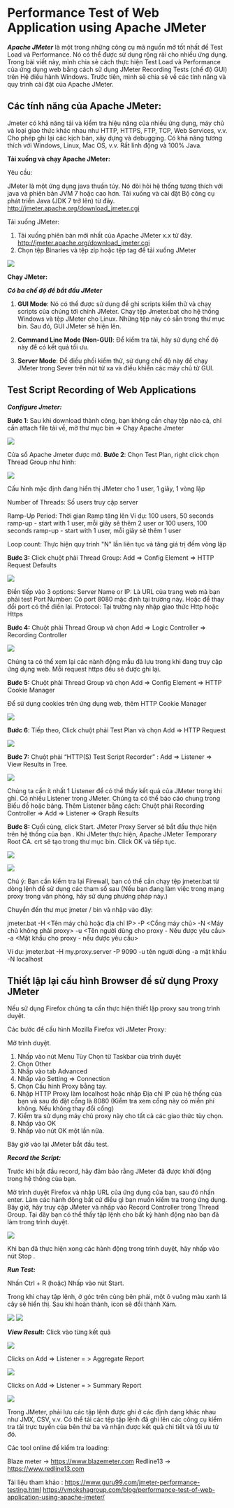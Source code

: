 # Performance Test of Web Application using Apache JMeter
***Apache JMeter*** là một trong những công cụ mã nguồn mở tốt nhất để Test Load và Performance. Nó có thể được sử dụng rộng rãi cho nhiều ứng dụng. Trong bài viết này, mình chia sẻ cách thực hiện Test Load và Performance của ứng dụng web bằng cách sử dụng  JMeter Recording Tests (chế độ GUI) trên Hệ điều hành Windows. Trước tiên, mình sẽ chia sẻ về các tính năng và quy trình cài đặt của Apache JMeter.

## **Các tính năng của Apache JMeter:**
Jmeter có khả năng tải và kiểm tra hiệu năng của nhiều ứng dụng, máy chủ và loại giao thức khác nhau như HTTP, HTTPS, FTP, TCP, Web Services, v.v.
Cho phép ghi lại các kịch bản, xây dựng và debugging.
Có khả năng tương thích với Windows, Linux, Mac OS, v.v.
Rất linh động và 100% Java.

**Tải xuống và chạy Apache JMeter:**

Yêu cầu:

JMeter là một ứng dụng java thuần túy. Nó đòi hỏi hệ thống tương thích với java và phiên bản JVM 7 hoặc cao hơn. Tải xuống và cài đặt Bộ công cụ phát triển Java (JDK 7 trở lên) từ đây.
http://jmeter.apache.org/download_jmeter.cgi

Tải xuống JMeter:

1. Tải xuống phiên bản mới nhất của Apache JMeter x.x từ đây. http://jmeter.apache.org/download_jmeter.cgi
2. Chọn tệp Binaries và tệp zip hoặc tệp tag để tải xuống JMeter

![](https://images.viblo.asia/eb0b400a-8223-4d8d-8ed0-e8357abc3189.png)


**Chạy JMeter:**

***Có ba chế độ để bắt đầu JMeter***

1. **GUI Mode**: Nó có thể được sử dụng để ghi scripts kiểm thử và chạy scripts của chúng tới chính JMeter. Chạy tệp Jmeter.bat cho hệ thống Windows và tệp JMeter cho Linux. Những tệp này có sẵn trong thư mục bin. Sau đó, GUI JMeter sẽ hiện lên.

2. **Command Line Mode (Non-GUI)**: Để kiểm tra tải, hãy sử dụng chế độ này để có kết quả tối ưu.

3. **Server Mode**: Để điều phối kiểm thử, sử dụng chế độ này để chạy JMeter trong Sever trên nút từ xa và điều khiển các máy chủ từ GUI.

## Test Script Recording of Web Applications

***Configure Jmeter:***

**Bước 1**: Sau khi download thành công, bạn không cần chạy tệp nào cả, chỉ cần attach file tải về, mở thư mục bin => Chạy Apache Jmeter

![](https://images.viblo.asia/8590f679-634d-4cd6-bb03-a17541301011.png)

Cửa sổ Apache Jmeter được mở.
**Bước 2**: Chọn Test Plan, right click chọn Thread Group như hình:

![](https://images.viblo.asia/86b1876c-7837-469f-a4a2-20f47c7feb38.png)

Cấu hình mặc định đang hiển thị JMeter cho 1 user, 1 giây, 1 vòng lặp

Number of Threads: Số users truy cập server

Ramp-Up Period: Thời gian Ramp tăng lên
Ví dụ:
100 users, 50 seconds ramp-up - start with 1 user, mỗi giây sẽ thêm 2 user
or
100 users, 100 seconds ramp-up - start with 1 user, mỗi giây sẽ thêm 1 user

Loop count: Thực hiện quy trình "N" lần liên tục và tăng giá trị đếm vòng lặp

**Bước 3:** Click chuột phải  Thread Group: Add => Config Element => HTTP Request Defaults

![](https://images.viblo.asia/057f7ae8-fa18-4223-99de-676d51cac332.png)

Điền tiếp vào 3 options:
Server Name or IP: Là URL của trang web mà bạn phải test
Port Number: Có port 8080 mặc định tại trường này. Hoặc để thay đổi port có thể điền lại.
Protocol: Tại trường này nhập giao thức Http hoặc Https

**Bước 4:** Chuột phải Thread Group và chọn Add => Logic Controller => Recording Controller

![](https://images.viblo.asia/7e1eff54-6d64-4595-b00e-ae355929e023.png)

Chúng ta có thể xem lại các nành động mẫu đã lưu trong khi đang truy cập ứng dụng web.  Mỗi request https đều sẽ được ghi lại.

**Bước 5:** Chuột phải Thread Group và chọn Add => Config Element => HTTP Cookie Manager

Để sử dụng cookies trên ứng dụng web, thêm HTTP Cookie Manager

![](https://images.viblo.asia/db960f19-6890-4225-81f7-844c9b8151d2.png)

**Bước 6**: Tiếp theo, Click chuột phải Test Plan và chọn Add => HTTP Request

![](https://images.viblo.asia/bdc8176d-3182-4e2c-9a41-b175d24f6940.png)

**Bước 7:** Chuột phải “HTTP(S) Test Script Recorder” : Add => Listener => View Results in Tree.

![](https://images.viblo.asia/7a616469-a7fa-4124-a572-703961ce4acf.png)

Chúng ta cần ít nhất 1 Listener để có thể thấy kết quả của JMeter trong khi ghi. Có nhiều Listener trong JMeter. Chúng ta có thể báo cáo chung trong Biểu đồ hoặc bảng.
Thêm Listener bằng cách: Chuột phải Recording Controller => Add => Listener => Graph Results

**Bước 8:** Cuối cùng, click Start. JMeter Proxy Server sẽ bắt đầu thực hiện trên hệ thống của bạn . Khi JMeter thực hiện, Apache JMeter Temporary Root CA. crt sẽ tạo trong thư mục bin. Click OK và tiếp tục.

![](https://images.viblo.asia/935bce25-4f0e-4502-9af2-5cf6a5c95946.png)

![](https://images.viblo.asia/449322c5-6d13-4650-a7d2-6516fbff338a.png)

Chú ý: Bạn cần kiểm tra lại Firewall, bạn có thể cần chạy tệp jmeter.bat từ dòng lệnh để sử dụng các tham số sau (Nếu bạn đang làm việc trong mạng proxy trong văn phòng, hãy sử dụng phương pháp này.)

Chuyển đến thư mục jmeter / bin và nhập vào đây:

jmeter.bat -H <Tên máy chủ hoặc địa chỉ IP> -P <Cổng máy chủ> -N <Máy chủ không phải proxy> -u <Tên người dùng cho proxy - Nếu được yêu cầu> -a <Mật khẩu cho proxy - nếu được yêu cầu>

Ví dụ: jmeter.bat -H my.proxy.server -P 9090 -u tên người dùng -a mật khẩu -N localhost

## Thiết lập lại cấu hình Browser để sử dụng Proxy JMeter

Nếu sử dụng Firefox chúng ta cần thực hiện thiết lập proxy sau trong trình duyệt.

Các bước để cấu hình Mozilla Firefox với JMeter Proxy:

Mở trình duyệt. 
1. Nhấp vào nút Menu Tùy Chọn từ Taskbar của trình duyệt
2. Chọn Other 
3. Nhấp vào tab Advanced 
4. Nhấp vào Setting =>  Connection
5. Chọn Cấu hình Proxy bằng tay.
6. Nhập HTTP Proxy làm localhost hoặc nhập Địa chỉ IP của hệ thống của bạn và sau đó đặt cổng là 8080 (Kiểm tra xem cổng này có miễn phí không. Nếu không thay đổi cổng)
7. Kiểm tra sử dụng máy chủ proxy này cho tất cả các giao thức tùy chọn.
8. Nhấp vào OK
9. Nhấp vào nút OK một lần nữa.

Bây giờ vào lại JMeter bắt đầu test.

***Record the Script:***

Trước khi bắt đầu record, hãy đảm bảo rằng JMeter đã được khởi động trong hệ thống của bạn.

Mở trình duyệt Firefox và nhập URL của ứng dụng của bạn, sau đó nhấn enter.
Làm các hành động bất cứ điều gì bạn muốn kiểm tra trong ứng dụng.
Bây giờ, hãy truy cập JMeter và nhấp vào Record Controller trong Thread Group. Tại đây bạn có thể thấy tập lệnh cho bất kỳ hành động nào bạn đã làm trong trình duyệt.

![](https://images.viblo.asia/665f6588-2143-43f0-bf61-a71b52b44b4f.png)

Khi bạn đã thực hiện xong các hành động trong trình duyệt, hãy nhấp vào nút Stop .

***Run Test:***

Nhấn Ctrl + R (hoặc) Nhấp vào nút Start.

Trong khi chạy tập lệnh, ở góc trên cùng bên phải, một ô vuông màu xanh lá cây sẽ hiển thị. Sau khi hoàn thành, icon sẽ đổi thành Xám.

![](https://images.viblo.asia/33821c9e-ae72-4b8c-82ff-246df3b599ab.png)
![](https://images.viblo.asia/b5c53485-d84c-404e-90c1-51b508fbe2d8.png)

***View Result:***
Click vào từng kết quả

![](https://images.viblo.asia/eb26a0b3-3eb6-4805-9ed1-cd9ef4b44069.png)

Clicks on Add => Listener = > Aggregate Report

![](https://images.viblo.asia/9cb369d4-637b-4373-9a6f-f06b2e9662a1.png)
 
Clicks on Add => Listener = > Summary Report

![](https://images.viblo.asia/b07e00b4-49bd-412f-b6ad-24c26232685c.png)

Trong JMeter, phải lưu các tập lệnh được ghi ở các định dạng khác nhau như JMX, CSV, v.v. Có thể tải các tệp tập lệnh đã ghi lên các công cụ kiểm tra tải trực tuyến của bên thứ ba và nhận được kết quả chi tiết và tối ưu từ đó.

Các tool online để kiểm tra loading:

Blaze meter  -> https://www.blazemeter.com
Redline13  -> https://www.redline13.com


Tài liệu tham khảo : 
https://www.guru99.com/jmeter-performance-testing.html
https://vmokshagroup.com/blog/performance-test-of-web-application-using-apache-jmeter/